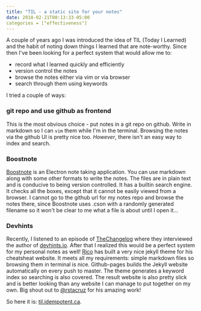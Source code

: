 ```yaml
---
title: "TIL - a static site for your notes"
date: 2018-02-21T00:13:33-05:00
categories = ["effectiveness"]
---
```


A couple of years ago I was introduced the idea of TIL (Today I Learned) and the habit of noting down things I learned that are note-worthy. Since then I've been looking for a perfect system that would allow me to:

* record what I learned quickly and efficiently
* version control the notes
* browse the notes either via vim or via browser
* search through them using keywords

I tried a couple of ways:

### git repo and use github as frontend

This is the most obvious choice - put notes in a git repo on github. Write in markdown so I can `vim` them while I'm in the terminal. Browsing the notes via the github UI is pretty nice too. *However*, there isn't an easy way to index and search.

### Boostnote

[Boostnote](https://boostnote.io/) is an Electron note taking application. You can use markdown along with some other formats to write the notes. The files are in plain text and is conducive to being version controlled. It has a builtin search engine. It checks all the boxes, except that it cannot be easily viewed from a browser. I cannot go to the github url for my notes repo and browse the notes there, since Boostnote uses .cson with a randomly generated filename so it won't be clear to me what a file is about until I open it...

### Devhints

Recently, I listened to an episode of [TheChangelog](https://changelog.com/podcast) where they interviewed the author of [devhints.io](devhints.io). After that I realized this would be a perfect system for my personal notes as well! [Rico](https://ricostacruz.com/) has built a very nice jekyll theme for his cheatsheat website. It meets all my requirements: simple markdown files so browsing them in terminal is nice. Github-pages builds the Jekyll website automatically on every push to master. The theme generates a keyword index so searching is also covered. The result website is also pretty slick and is better looking than any website I can manage to put together on my own. Big shout out to [@rstacruz](https://twitter.com/rstacruz) for his amazing work!

So here it is: [til.idempotent.ca](http://til.idempotent.ca).
